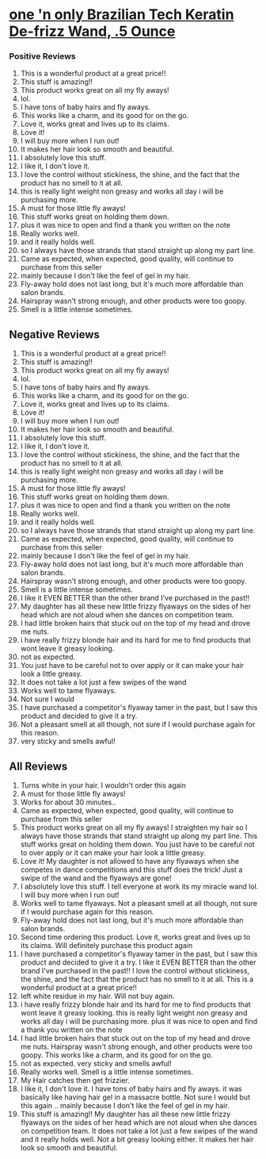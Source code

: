 # [one &#x27;n only Brazilian Tech Keratin De-frizz Wand, .5 Ounce](https://products.checkmycream.com/products/one-&#x27;n-only-Brazilian-Tech-Keratin-De-frizz-Wand-.5-Ounce.html)

### Positive Reviews

<ol>
      <li>This is a wonderful product at a great price!!</li>
      <li>This stuff is amazing!!</li>
      <li>This product works great on all my fly aways!</li>
      <li>lol.</li>
      <li>I have tons of baby hairs and fly aways.</li>
      <li>This works like a charm, and its good for on the go.</li>
      <li>Love it, works great and lives up to its claims.</li>
      <li>Love it!  </li>
      <li>I will buy more when I run out!</li>
      <li>It makes her hair look so smooth and beautiful.</li>
      <li>I absolutely love this stuff.</li>
      <li>I like it, I don&#x27;t love it.</li>
      <li>I love the control without stickiness, the shine, and the fact that the product has no smell to it at all.</li>
      <li>this is really light weight non greasy and works all day i will be purchasing more.</li>
      <li>A must for those little fly aways!</li>
      <li>This stuff works great on holding them down.</li>
      <li>plus it was nice to open and find a thank you written on the note</li>
      <li>Really works well.</li>
      <li>and it really holds well.</li>
      <li>so I always have those strands that stand straight up along my part line.</li>
      <li>Came as expected, when expected, good quality, will continue to purchase from this seller</li>
      <li>mainly because I don&#x27;t like the feel of gel in my hair.</li>
      <li>Fly-away hold does not last long, but it&#x27;s much more affordable than salon brands.</li>
      <li>Hairspray wasn&#x27;t strong enough, and other products were too goopy.  </li>
      <li>Smell is a little intense sometimes.</li>
</ol>


<h2>Negative Reviews</h2>
<ol>
<li> This is a wonderful product at a great price!!</li>
<li> This stuff is amazing!!</li>
<li> This product works great on all my fly aways!</li>
<li> lol.</li>
<li> I have tons of baby hairs and fly aways.</li>
<li> This works like a charm, and its good for on the go.</li>
<li> Love it, works great and lives up to its claims.</li>
<li> Love it!  </li>
<li> I will buy more when I run out!</li>
<li> It makes her hair look so smooth and beautiful.</li>
<li> I absolutely love this stuff.</li>
<li> I like it, I don&#x27;t love it.</li>
<li> I love the control without stickiness, the shine, and the fact that the product has no smell to it at all.</li>
<li> this is really light weight non greasy and works all day i will be purchasing more.</li>
<li> A must for those little fly aways!</li>
<li> This stuff works great on holding them down.</li>
<li> plus it was nice to open and find a thank you written on the note</li>
<li> Really works well.</li>
<li> and it really holds well.</li>
<li> so I always have those strands that stand straight up along my part line.</li>
<li> Came as expected, when expected, good quality, will continue to purchase from this seller</li>
<li> mainly because I don&#x27;t like the feel of gel in my hair.</li>
<li> Fly-away hold does not last long, but it&#x27;s much more affordable than salon brands.</li>
<li> Hairspray wasn&#x27;t strong enough, and other products were too goopy.  </li>
<li> Smell is a little intense sometimes.</li>
<li> I like it EVEN BETTER than the other brand I&#x27;ve purchased in the past!!</li>
<li> My daughter has all these new little frizzy flyaways on the sides of her head which are not aloud when she dances on competition team.</li>
<li> I had little broken hairs that stuck out on the top of my head and drove me nuts.</li>
<li> i have really frizzy blonde hair and its hard for me to find products that wont leave it greasy looking.</li>
<li> not as expected.</li>
<li> You just have to be careful not to over apply or it can make your hair look a little greasy.</li>
<li> It does not take a lot just a few swipes of the wand</li>
<li> Works well to tame flyaways.</li>
<li> Not sure I would</li>
<li> I have purchased a competitor&#x27;s flyaway tamer in the past, but I saw this product and decided to give it a try.</li>
<li> Not a pleasant smell at all though, not sure if I would purchase again for this reason.</li>
<li> very sticky and smells awful!</li>
</ol>

<h2>All Reviews</h2>

<ol>
    <li> Turns white in your hair. I wouldn&#x27;t order this again</li>
    <li> A must for those little fly aways!</li>
    <li> Works for about 30 minutes..</li>
    <li> Came as expected, when expected, good quality, will continue to purchase from this seller</li>
    <li> This product works great on all my fly aways! I straighten my hair so I always have those strands that stand straight up along my part line. This stuff works great on holding them down. You just have to be careful not to over apply or it can make your hair look a little greasy.</li>
    <li> Love it!  My daughter is not allowed to have any flyaways when she competes in dance competitions and this stuff does the trick!  Just a swipe of the wand and the flyaways are gone!</li>
    <li> I absolutely love this stuff. I tell everyone at work its my miracle wand lol. I will buy more when I run out!</li>
    <li> Works well to tame flyaways. Not a pleasant smell at all though, not sure if I would purchase again for this reason.</li>
    <li> Fly-away hold does not last long, but it&#x27;s much more affordable than salon brands.</li>
    <li> Second time ordering this product. Love it, works great and lives up to its claims. Will definitely purchase this product again</li>
    <li> I have purchased a competitor&#x27;s flyaway tamer in the past, but I saw this product and decided to give it a try. I like it EVEN BETTER than the other brand I&#x27;ve purchased in the past!! I love the control without stickiness, the shine, and the fact that the product has no smell to it at all. This is a wonderful product at a great price!!</li>
    <li> left white residue in my hair. Will not buy again.</li>
    <li> i have really frizzy blonde hair and its hard for me to find products that wont leave it greasy looking. this is really light weight non greasy and works all day i will be purchasing more. plus it was nice to open and find a thank you written on the note</li>
    <li> I had little broken hairs that stuck out on the top of my head and drove me nuts. Hairspray wasn&#x27;t strong enough, and other products were too goopy.  This works like a charm, and its good for on the go.</li>
    <li> not as expected. very sticky and smells awful!</li>
    <li> Really works well. Smell is a little intense sometimes.</li>
    <li> My Hair catches then get frizzier.</li>
    <li> I like it, I don&#x27;t love it. I have tons of baby hairs and fly aways. it was basically like having hair gel in a massacre bottle. Not sure I would but this again .. mainly because I don&#x27;t like the feel of gel in my hair.</li>
    <li> This stuff is amazing!! My daughter has all these new little frizzy flyaways on the sides of her head which are not aloud when she dances on competition team. It does not take a lot just a few swipes of the wand and it really holds well. Not a bit greasy looking either. It makes her hair look so smooth and beautiful.</li>
</ol>




